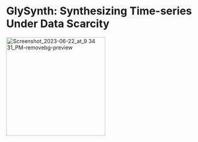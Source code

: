 # GlySynth: Synthesizing Time-series Under Data Scarcity
<img width="263" alt="Screenshot_2023-06-22_at_9 34 31_PM-removebg-preview" src="https://github.com/Arefeen06088/GlySynth/assets/50717558/a6d748a7-7bf4-4dad-ac66-66c894725df5">

